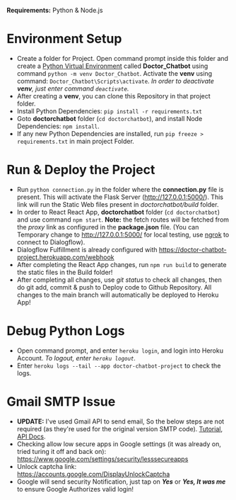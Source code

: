 **Requirements:** Python & Node.js

# Environment Setup
* Create a folder for Project. Open command prompt inside this folder and create a [Python Virtual Environment](https://docs.python.org/3/tutorial/venv.html) called **Doctor_Chatbot** using command `python -m venv Doctor_Chatbot`. Activate the **venv** using command: `Doctor_Chatbot\Scripts\activate`. *In order to deactivate **venv**, just enter command `deactivate`.*
* After creating a **venv**, you can clone this Repository in that project folder.
* Install Python Dependencies: `pip install -r requirements.txt`
* Goto **doctorchatbot** folder (`cd doctorchatbot`), and install Node Dependencies: `npm install`.
* If any new Python Dependencies are installed, run `pip freeze > requirements.txt` in main project Folder.

# Run & Deploy the Project
* Run `python connection.py` in the folder where the **connection.py** file is present. This will activate the Flask Server (http://127.0.0.1:5000/). This link will run the Static Web files present in *doctorchatbot/build* folder.
* In order to React React App, **doctorchatbot** folder (`cd doctorchatbot`) and use command `npm start`. **Note:** the fetch routes will be fetched from the *proxy* link as configured in the **package.json** file. (You can Temporary change to http://127.0.0.1:5000/ for local testing, use [ngrok](https://ngrok.com/download/) to connect to Dialogflow).
* Dialogflow Fulfillment is already configured with https://doctor-chatbot-project.herokuapp.com/webhook
* After completing the React App changes, run `npm run build` to generate the static files in the Build folder!
* After completing all changes, use *git status* to check all changes, then do git add, commit & push to Deploy code to Github Repository. All changes to the main branch will automatically be deployed to Heroku App!

# Debug Python Logs
* Open command prompt, and enter `heroku login`, and login into Heroku Account. *To logout, enter `heroku logout`.*
* Enter `heroku logs --tail --app doctor-chatbot-project` to check the logs.

# Gmail SMTP Issue
* **UPDATE:** I've used Gmail API to send email, So the below steps are not required (as they're used for the original version SMTP code). [Tutorial](https://learndataanalysis.org/how-to-use-gmail-api-to-send-an-email-in-python/), [API Docs](https://developers.google.com/gmail/api/guides/sending).
* Checking allow low secure apps in Google settings (it was already on, tried turing it off and back on):
https://www.google.com/settings/security/lesssecureapps
* Unlock captcha link: https://accounts.google.com/DisplayUnlockCaptcha
* Google will send security Notification, just tap on ***Yes*** or ***Yes, It was me*** to ensure Google Authorizes valid login!